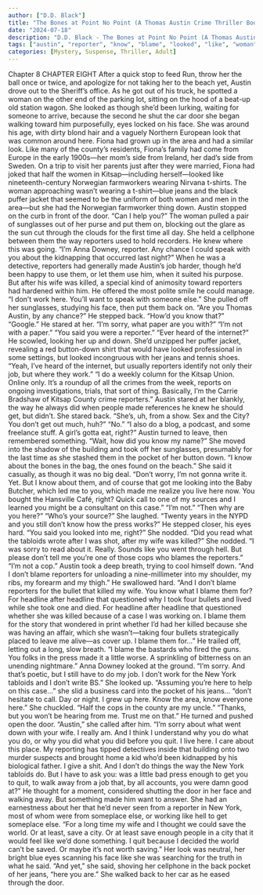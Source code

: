 ```yaml
---
author: ["D.D. Black"]
title: "The Bones at Point No Point (A Thomas Austin Crime Thriller Book 1) - Chapter 9"
date: "2024-07-18"
description: "D.D. Black - The Bones at Point No Point (A Thomas Austin Crime Thriller Book 1)"
tags: ["austin", "reporter", "know", "blame", "looked", "like", "woman", "door", "made", "wife", "killed", "back", "said", "face", "job", "sorry", "get", "took", "one", "headline", "yet", "got", "though", "eye", "look"]
categories: [Mystery, Suspense, Thriller, Adult]
---
```


Chapter 8
CHAPTER EIGHT
After a quick stop to feed Run, throw her the ball once or twice, and apologize for not taking her to the beach yet, Austin drove out to the Sheriff’s office.
As he got out of his truck, he spotted a woman on the other end of the parking lot, sitting on the hood of a beat-up old station wagon. She looked as though she’d been lurking, waiting for someone to arrive, because the second he shut the car door she began walking toward him purposefully, eyes locked on his face.
She was around his age, with dirty blond hair and a vaguely Northern European look that was common around here. Fiona had grown up in the area and had a similar look. Like many of the county’s residents, Fiona’s family had come from Europe in the early 1900s—her mom’s side from Ireland, her dad’s side from Sweden. On a trip to visit her parents just after they were married, Fiona had joked that half the women in Kitsap—including herself—looked like nineteenth-century Norwegian farmworkers wearing Nirvana t-shirts. The woman approaching wasn’t wearing a t-shirt—blue jeans and the black puffer jacket that seemed to be the uniform of both women and men in the area—but she had the Norwegian farmworker thing down.
Austin stopped on the curb in front of the door. “Can I help you?”
The woman pulled a pair of sunglasses out of her purse and put them on, blocking out the glare as the sun cut through the clouds for the first time all day. She held a cellphone between them the way reporters used to hold recorders. He knew where this was going.
“I’m Anna Downey, reporter. Any chance I could speak with you about the kidnapping that occurred last night?”
When he was a detective, reporters had generally made Austin’s job harder, though he’d been happy to use them, or let them use him, when it suited his purpose. But after his wife was killed, a special kind of animosity toward reporters had hardened within him. He offered the most polite smile he could manage. “I don’t work here. You’ll want to speak with someone else.”
She pulled off her sunglasses, studying his face, then put them back on. “Are you Thomas Austin, by any chance?”
He stepped back. “How’d you know that?”
“Google.”
He stared at her. “I’m sorry, what paper are you with?”
“I’m not with a paper.”
“You said you were a reporter.”
“Ever heard of the internet?”
He scowled, looking her up and down. She’d unzipped her puffer jacket, revealing a red button-down shirt that would have looked professional in some settings, but looked incongruous with her jeans and tennis shoes. “Yeah, I’ve heard of the internet, but usually reporters identify not only their job, but where they work.”
“I do a weekly column for the Kitsap Union. Online only. It’s a roundup of all the crimes from the week, reports on ongoing investigations, trials, that sort of thing. Basically, I’m the Carrie Bradshaw of Kitsap County crime reporters.”
Austin stared at her blankly, the way he always did when people made references he knew he should get, but didn’t.
She stared back. “She’s, uh, from a show. Sex and the City? You don’t get out much, huh?”
“No.”
“I also do a blog, a podcast, and some freelance stuff. A girl’s gotta eat, right?”
Austin turned to leave, then remembered something. “Wait, how did you know my name?”
She moved into the shadow of the building and took off her sunglasses, presumably for the last time as she stashed them in the pocket of her button down. “I know about the bones in the bag, the ones found on the beach.” She said it casually, as though it was no big deal. “Don’t worry, I’m not gonna write it. Yet. But I know about them, and of course that got me looking into the Baby Butcher, which led me to you, which made me realize you live here now. You bought the Hansville Café, right? Quick call to one of my sources and I learned you might be a consultant on this case.”
“I’m not.”
“Then why are you here?”
“Who’s your source?”
She laughed. “Twenty years in the NYPD and you still don’t know how the press works?”
He stepped closer, his eyes hard. “You said you looked into me, right?”
She nodded.
“Did you read what the tabloids wrote after I was shot, after my wife was killed?”
She nodded. “I was sorry to read about it. Really. Sounds like you went through hell. But please don’t tell me you’re one of those cops who blames the reporters.”
“I’m not a cop.” Austin took a deep breath, trying to cool himself down. “And I don’t blame reporters for unloading a nine-millimeter into my shoulder, my ribs, my forearm and my thigh.” He swallowed hard. “And I don’t blame reporters for the bullet that killed my wife. You know what I blame them for? For headline after headline that questioned why I took four bullets and lived while she took one and died. For headline after headline that questioned whether she was killed because of a case I was working on. I blame them for the story that wondered in print whether I’d had her killed because she was having an affair, which she wasn’t—taking four bullets strategically placed to leave me alive—as cover up. I blame them for…” He trailed off, letting out a long, slow breath. “I blame the bastards who fired the guns. You folks in the press made it a little worse. A sprinkling of bitterness on an unending nightmare.”
Anna Downey looked at the ground. “I’m sorry. And that’s poetic, but I still have to do my job. I don’t work for the New York tabloids and I don’t write BS.” She looked up. “Assuming you’re here to help on this case…” she slid a business card into the pocket of his jeans… “don’t hesitate to call. Day or night. I grew up here. Know the area, know everyone here.” She chuckled. “Half the cops in the county are my uncle.”
“Thanks, but you won’t be hearing from me. Trust me on that.”
He turned and pushed open the door.
“Austin,” she called after him. “I’m sorry about what went down with your wife. I really am. And I think I understand why you do what you do, or why you did what you did before you quit. I live here. I care about this place. My reporting has tipped detectives inside that building onto two murder suspects and brought home a kid who’d been kidnapped by his biological father. I give a shit. And I don’t do things the way the New York tabloids do. But I have to ask you: was a little bad press enough to get you to quit, to walk away from a job that, by all accounts, you were damn good at?”
He thought for a moment, considered shutting the door in her face and walking away. But something made him want to answer. She had an earnestness about her that he’d never seen from a reporter in New York, most of whom were from someplace else, or working like hell to get someplace else. “For a long time my wife and I thought we could save the world. Or at least, save a city. Or at least save enough people in a city that it would feel like we’d done something. I quit because I decided the world can’t be saved. Or maybe it’s not worth saving.”
Her look was neutral, her bright blue eyes scanning his face like she was searching for the truth in what he said. “And yet,” she said, shoving her cellphone in the back pocket of her jeans, “here you are.”
She walked back to her car as he eased through the door.